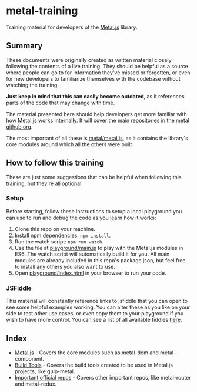 # metal-training

Training material for developers of the
[Metal.js](https://github.com/metal/metal.js) library.

## Summary

These documents were originally created as written material closely following
the contents of a live training. They should be helpful as a source where people
can go to for information they've missed or forgotten, or even for
new developers to familiarize themselves with the codebase without watching the
training.

**Just keep in mind that this can easily become outdated**, as it references
parts of the code that may change with time.

The material presented here should help developers get more familiar with how
Metal.js works internally. It will cover the main repositories in the
[metal github org](https://github.com/metal).

The most important of all these
is [metal/metal.js](https://github.com/metal/metal.js), as it contains the
library's core modules around which all the others were built.

## How to follow this training

These are just some suggestions that can be helpful when following this
training, but they're all optional.

### Setup

Before starting, follow these instructions to setup a local playground you can
use to run and debug the code as you learn how it works:

1. Clone this repo on your machine.
2. Install npm dependencies: `npm install`.
3. Run the watch script: `npm run watch`.
4. Use the file at [playground/main.js](playground/main.js) to play with the
Metal.js modules in ES6. The watch script will automatically build it for you.
All main modules are already included in this repo's package.json, but feel free
to install any others you also want to use.
5. Open [playground/index.html](playground/index.html) in your browser to run
your code.

### JSFiddle

This material will constantly reference links to jsfiddle that you can open to
see some helpful examples working. You can alter these as you like on your side
to test other use cases, or even copy them to your playground if you wish to
have more control. You can see a list of all available fiddles
[here](https://jsfiddle.net/user/metaljs/fiddles/).

## Index

* [Metal.js](docs/Metal.js.md) - Covers the core modules such as metal-dom and
metal-component.
* [Build Tools](docs/build-tools.md) - Covers the build tools created to be used
in Metal.js projects, like gulp-metal.
* [Important official repos](docs/important-repos.md) - Covers other important
repos, like metal-router and metal-redux.
